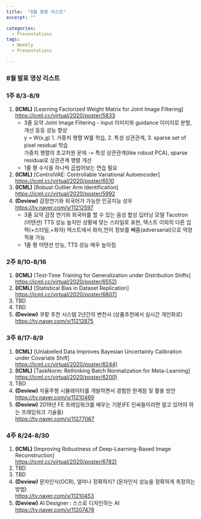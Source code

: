 ```yaml
---
title:  "8월 발표 리스트"
excerpt: ""

categories:
  - Presentations
tags:
  - Weekly
  - Presentations

---
```


### 8월 발표 영상 리스트

###     1주 8/3-8/9

1. **(ICML)** [Learning Factorized Weight Matrix for Joint Image Filtering]
   <https://icml.cc/virtual/2020/poster/5833>
   * 3줄 요약
     Joint Image Filtering - input 이미지와 guidance 이미지로 분할, 개선 등등 성능 향상  
     y = W(x,g) 1. 가중치 행렬 W를 학습, 2. 특성 상관관계, 3. sparse set of pixel residual 학습  
     가중치 행렬의 초고차원 문제 -> 특성 상관관계(like robust PCA), sparse residual로 상관관계 행렬 개선  
   * 1줄 평
     수식을 하나씩 곱씹어보는 연습 필요  
2. **(ICML)** [ControlVAE: Controllable Variational Autoencoder]
   <https://icml.cc/virtual/2020/poster/6510>
3. **(ICML)** [Robust Outlier Arm Identification]
   <https://icml.cc/virtual/2020/poster/5992>
4. **(Deview)** 감정연기와 외국어가 가능한 인공지능 성우
   <https://tv.naver.com/v/11212597>
   * 3줄 요약
     감정 연기와 외국어를 할 수 있는 음성 합성 딥러닝 모델 Tacotron (어텐션) 
     TTS 성능 높지만 상황에 맞는 스타일로 표현, 텍스트 이외의 다른 입력(+스타일,+화자)
     텍스트에서 화자,언어 정보를 빼줌(adversarial)으로 억양 적용 가능
   * 1줄 평
     어텐션 만능, TTS 성능 매우 높아짐

### 2주 8/10-8/16

1. **(ICML)** [Test-Time Training for Generalization under Distribution Shifts]
   <https://icml.cc/virtual/2020/poster/6552)>
2. **(ICML)** [Statistical Bias in Dataset Replication]
   <https://icml.cc/virtual/2020/poster/6807)>
3. TBD
4. TBD
5. **(Deview)** 쿠팡 추천 시스템 2년간의 변천사 (상품추천에서 실시간 개인화로)
   <https://tv.naver.com/v/11212875>

### 3주 8/17-8/9

1. **(ICML)** [Unlabelled Data Improves Bayesian Uncertainty Calibration under Covariate Shift]  
   <https://icml.cc/virtual/2020/poster/6244)>
2. **(ICML)** [TaskNorm: Rethinking Batch Normalization for Meta-Learning]
   <https://icml.cc/virtual/2020/poster/6200)>
3. TBD
4. **(Deview)** 자율주행 시뮬레이터를 개발하면서 경험한 한계점 및 활용 방안
   <https://tv.naver.com/v/11210469>
5. **(Deview)**  2019년 FE 프레임워크를 배우는 기분(FE 인싸들이라면 알고 있어야 하는 프레임워크 기술들)  
   <https://tv.naver.com/v/11277067>

### 4주 8/24-8/30

1. **(ICML)** [Improving Robustness of Deep-Learning-Based Image Reconstruction]  
   <https://icml.cc/virtual/2020/poster/6782)>
2. TBD
3. TBD
4. **(Deview)**  문자인식(OCR), 얼마나 정확하지? (문자인식 성능을 정확하게 측정하는 방법)  
   <https://tv.naver.com/v/11210453>
5. **(Deview)**  AI Designer : 스스로 디자인하는 AI
   <https://tv.naver.com/v/11207478>
